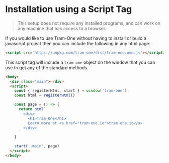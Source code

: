 # Installation using a Script Tag

> This setup does not require any installed programs, and can work on any machine that has access to a browser.

If you would like to use Tram-One without having to install or build a javascript project
then you can include the following in any html page:

```html
<script src="https://unpkg.com/tram-one/dist/tram-one.umd.js"></script>
```

This script tag will include a `tram-one` object on the window that you can use to get
any of the standard methods.

```html
<body>
  <div class="main"></div>
  <script>
    const { registerHtml, start } = window['tram-one']
    const html = registerHtml()

    const page = () => {
      return html`
        <div>
          <h1>Tram-One</h1>
          Learn more at <a href="tram-one.io">tram-one.io</a>
        </div>
      `
    }

    start('.main', page)
  </script>
</body>
```
